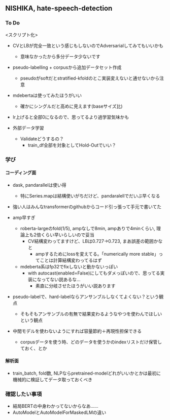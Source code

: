 ## NISHIKA, hate-speech-detection

### To Do
<スクリプト化>
* CVとLBが完全一致という感じもしないのでAdversarialしてみてもいいかも
    * 意味なかったから多分データ少ないです

* pseudo-labelling + corpusから追加データセット作成
    * pseudoがsoftだとstratified-kfoldのとこ実装変えないと通せないから注意

* mdebertaは使ってみたほうがいい
    * 確かにシングルだと高めに見えます(baseサイズ比)

* lr上げると全部0になるので、思ってるより過学習気味かも

* 外部データ学習
    * Validateどうするの？
        * train_df全部を対象としてHold-Outでいい？

### 学び
#### コーディング面
* dask, pandarallelは使い得
    * 特にSeries.mapは結構使いがちだけど、pandaralellでだいぶ早くなる
* 強い人はみんなtransformerのgithubからコード引っ張って手元で書いてた
* amp早すぎ
    * roberta-largeのfold(1/5), ampなしで8min, ampありで4minくらい, 理論上も2倍くらい早いらしいので妥当
        * CV結構変わってますけど、LBは0.727->0.723, まあ誤差の範囲かなと
            * ampするためにlossを変えてる。「numerically more stable」ってことは計算結構変わってるはず
    * mdeberta系はfp32でfixしないと動かないっぽい
        * with autocast(enabled=False)にしてもダメっぽいので、思ってる実装になってない説あるな...
            * 素直に分岐させたほうがいい説あります

* pseudo-labelで、hard-labelならアンサンブルしなくてよくない？という観点
    * そもそもアンサンブルの有無で結果変わるようなやつを使わんでほしいという観点
* 中間モデルを使わないようにすれば容量節約＋再現性担保できる
    * corpusデータを使う時、どのデータを使うかのindexリストだけ保管しておく、とか

#### 解析面
* train_batch, fold数, NLPならpretrained-modelどれがいいかとかは最初に機械的に検証してデータ取っておくべき

### 確認したい事項
* 結局BERTの中身わかってないからなあ......
* AutoModelとAutoModelForMaskedLMの違い